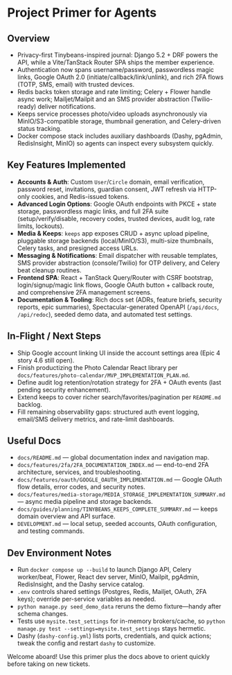 # Project Primer for Agents

## Overview
- Privacy-first Tinybeans-inspired journal: Django 5.2 + DRF powers the API, while a Vite/TanStack Router SPA ships the member experience.
- Authentication now spans username/password, passwordless magic links, Google OAuth 2.0 (initiate/callback/link/unlink), and rich 2FA flows (TOTP, SMS, email) with trusted devices.
- Redis backs token storage and rate limiting; Celery + Flower handle async work; Mailjet/Mailpit and an SMS provider abstraction (Twilio-ready) deliver notifications.
- Keeps service processes photo/video uploads asynchronously via MinIO/S3-compatible storage, thumbnail generation, and Celery-driven status tracking.
- Docker compose stack includes auxiliary dashboards (Dashy, pgAdmin, RedisInsight, MinIO) so agents can inspect every subsystem quickly.

## Key Features Implemented
- **Accounts & Auth**: Custom `User`/`Circle` domain, email verification, password reset, invitations, guardian consent, JWT refresh via HTTP-only cookies, and Redis-issued tokens.
- **Advanced Login Options**: Google OAuth endpoints with PKCE + state storage, passwordless magic links, and full 2FA suite (setup/verify/disable, recovery codes, trusted devices, audit log, rate limits, lockouts).
- **Media & Keeps**: `keeps` app exposes CRUD + async upload pipeline, pluggable storage backends (local/MinIO/S3), multi-size thumbnails, Celery tasks, and presigned access URLs.
- **Messaging & Notifications**: Email dispatcher with reusable templates, SMS provider abstraction (console/Twilio) for OTP delivery, and Celery beat cleanup routines.
- **Frontend SPA**: React + TanStack Query/Router with CSRF bootstrap, login/signup/magic link flows, Google OAuth button + callback route, and comprehensive 2FA management screens.
- **Documentation & Tooling**: Rich docs set (ADRs, feature briefs, security reports, epic summaries), Spectacular-generated OpenAPI (`/api/docs`, `/api/redoc`), seeded demo data, and automated test settings.

## In-Flight / Next Steps
- Ship Google account linking UI inside the account settings area (Epic 4 story 4.6 still open).
- Finish productizing the Photo Calendar React library per `docs/features/photo-calendar/MVP_IMPLEMENTATION_PLAN.md`.
- Define audit log retention/rotation strategy for 2FA + OAuth events (last pending security enhancement).
- Extend keeps to cover richer search/favorites/pagination per `README.md` backlog.
- Fill remaining observability gaps: structured auth event logging, email/SMS delivery metrics, and rate-limit dashboards.

## Useful Docs
- `docs/README.md` — global documentation index and navigation map.
- `docs/features/2fa/2FA_DOCUMENTATION_INDEX.md` — end-to-end 2FA architecture, services, and troubleshooting.
- `docs/features/oauth/GOOGLE_OAUTH_IMPLEMENTATION.md` — Google OAuth flow details, error codes, and security notes.
- `docs/features/media-storage/MEDIA_STORAGE_IMPLEMENTATION_SUMMARY.md` — async media pipeline and storage backends.
- `docs/guides/planning/TINYBEANS_KEEPS_COMPLETE_SUMMARY.md` — keeps domain overview and API surface.
- `DEVELOPMENT.md` — local setup, seeded accounts, OAuth configuration, and testing commands.

## Dev Environment Notes
- Run `docker compose up --build` to launch Django API, Celery worker/beat, Flower, React dev server, MinIO, Mailpit, pgAdmin, RedisInsight, and the Dashy service catalog.
- `.env` controls shared settings (Postgres, Redis, Mailjet, OAuth, 2FA keys); override per-service variables as needed.
- `python manage.py seed_demo_data` reruns the demo fixture—handy after schema changes.
- Tests use `mysite.test_settings` for in-memory brokers/cache, so `python manage.py test --settings=mysite.test_settings` stays hermetic.
- Dashy (`dashy-config.yml`) lists ports, credentials, and quick actions; tweak the config and restart `dashy` to customize.

Welcome aboard! Use this primer plus the docs above to orient quickly before taking on new tickets.
